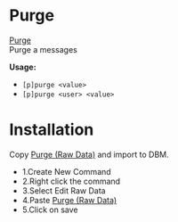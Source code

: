 
# Purge

[Purge](https://raw.githubusercontent.com/Gr3nDy/DBM-RawData/master/Commands/purge/purge.json)
<br>
Purge a messages

**Usage:**
* `[p]purge <value>`
* `[p]purge <user> <value>`

# Installation
Copy [Purge (Raw Data)](https://raw.githubusercontent.com/Gr3nDy/DBM-RawData/master/Commands/purge/purge.json) and import to
DBM.
* 1.Create New Command
* 2.Right click the command
* 3.Select Edit Raw Data
* 4.Paste [Purge (Raw Data)](https://raw.githubusercontent.com/Gr3nDy/DBM-RawData/master/Commands/purge/purge.json)
* 5.Click on save



